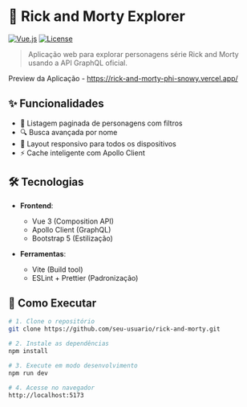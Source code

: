 # 🚀 Rick and Morty Explorer

[![Vue.js](https://img.shields.io/badge/Vue.js-3.x-4FC08D.svg)](https://vuejs.org/)
[![License](https://img.shields.io/badge/license-MIT-blue.svg)](https://opensource.org/licenses/MIT)

> Aplicação web para explorar personagens série Rick and Morty usando a API GraphQL oficial.

Preview da Aplicação - https://rick-and-morty-phi-snowy.vercel.app/

## ✨ Funcionalidades

- 📜 Listagem paginada de personagens com filtros
- 🔍 Busca avançada por nome
- 📱 Layout responsivo para todos os dispositivos
- ⚡ Cache inteligente com Apollo Client

## 🛠 Tecnologias

- **Frontend**: 
  - Vue 3 (Composition API)
  - Apollo Client (GraphQL)
  - Bootstrap 5 (Estilização)

- **Ferramentas**:
  - Vite (Build tool)
  - ESLint + Prettier (Padronização)

## 🚀 Como Executar

```bash
# 1. Clone o repositório
git clone https://github.com/seu-usuario/rick-and-morty.git

# 2. Instale as dependências
npm install

# 3. Execute em modo desenvolvimento
npm run dev

# 4. Acesse no navegador
http://localhost:5173
